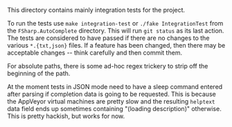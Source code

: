 This directory contains mainly integration tests for the project.

To run the tests use `make integration-test` or `./fake
IntegrationTest` from the `FSharp.AutoComplete` directory. This will run
`git status` as its last action. The tests are considered to have
passed if there are no changes to the various `*.{txt,json}` files. If a
feature has been changed, then there may be acceptable changes --
think carefully and then commit them.

For absolute paths, there is some ad-hoc regex trickery to strip off
the beginning of the path.

At the moment tests in JSON mode need to have a sleep command entered
after parsing if completion data is going to be requested. This is
because the AppVeyor virtual machines are pretty slow and the
resulting `helptext` data field ends up sometimes containing "(loading
description)" otherwise. This is pretty hackish, but works for now.
